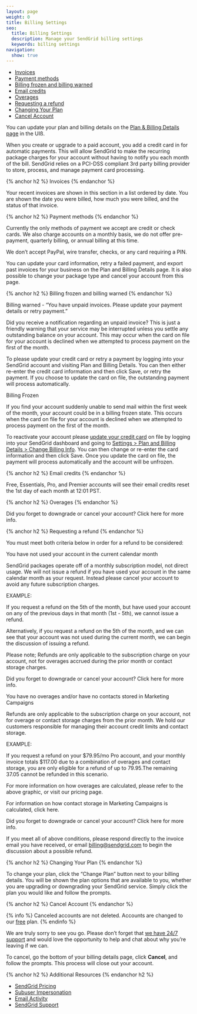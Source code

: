 ```yaml
---
layout: page
weight: 0
title: Billing Settings
seo:
  title: Billing Settings
  description: Manage your SendGrid billing settings
  keywords: billing settings
navigation:
  show: true
---
```


- [Invoices]()
- [Payment methods]()
- [Billing frozen and billing warned]()
- [Email credits]()
- [Overages]()
- [Requesting a refund]()
- [Changing Your Plan]()
- [Cancel Account]()

You can update your plan and billing details on the [Plan & Billing Details page](https://app.sendgrid.com/settings/billing) in the UIß.

When you create or upgrade to a paid account, you add a credit card in for automatic payments. This will allow SendGrid to make the recurring package charges for your account without having to notify you each month of the bill. SendGrid relies on a PCI-DSS compliant 3rd party billing provider to store, process, and manage payment card processing.

{% anchor h2 %}
Invoices
{% endanchor %}

Your recent invoices are shown in this section in a list ordered by date. You are shown the date you were billed, how much you were billed, and the status of that invoice.

{% anchor h2 %}
Payment methods
{% endanchor %}

Currently the only methods of payment we accept are credit or check cards. We also charge accounts on a monthly basis, we do not offer pre-payment, quarterly billing, or annual billing at this time.

We don’t accept PayPal, wire transfer, checks, or any card requiring a PIN.

You can update your card information, retry a failed payment, and export past invoices for your business on the Plan and Billing Details page. It is also possible to change your package type and cancel your account from this page.

{% anchor h2 %}
Billing frozen and billing warned
{% endanchor %}

Billing warned - “You have unpaid invoices. Please update your payment details or retry payment.”

Did you receive a notification regarding an unpaid invoice? This is just a friendly warning that your service may be interrupted unless you settle any outstanding balance on your account. This may occur when the card on file for your account is declined when we attempted to process payment on the first of the month.

To please update your credit card or retry a payment by logging into your SendGrid account and visiting Plan and Billing Details. You can then either re-enter the credit card information and then click Save, or retry the payment. If you choose to update the card on file, the outstanding payment will process automatically.

Billing Frozen

If you find your account suddenly unable to send mail within the first week of the month, your account could be in a billing frozen state. This occurs when the card on file for your account is declined when we attempted to process payment on the first of the month. 

To reactivate your account please [update your credit card]({{root_url}}/Classroom/Basics/Billing/update_your_credit_card_and_resubmit_payments.html) on file by logging into your SendGrid dashboard and going to [Settings > Plan and Billing Details > Change Billing Info](https://app.sendgrid.com/settings/billing). You can then change or re-enter the card information and then click Save. Once you update the card on file, the payment will process automatically and the account will be unfrozen. 

{% anchor h2 %}
Email credits
{% endanchor %}

Free, Essentials, Pro, and Premier accounts will see their email credits reset the 1st day of each month at 12:01 PST.

{% anchor h2 %}
Overages
{% endanchor %}

Did you forget to downgrade or cancel your account? Click here for more info.

{% anchor h2 %}
Requesting a refund
{% endanchor %}

You must meet both criteria below in order for a refund to be considered:

You have not used your account in the current calendar month

SendGrid packages operate off of a monthly subscription model, not direct usage. We will not issue a refund if you have used your account in the same calendar month as your request. Instead please cancel your account to avoid any future subscription charges.

EXAMPLE:

If you request a refund on the 5th of the month, but have used your account on any of the previous days in that month (1st - 5th), we cannot issue a refund.

Alternatively, if you request a refund on the 5th of the month, and we can see that your account was not used during the current month, we can begin the discussion of issuing a refund.

Please note; Refunds are only applicable to the subscription charge on your account, not for overages accrued during the prior month or contact storage charges.

Did you forget to downgrade or cancel your account? Click here for more info.

You have no overages and/or have no contacts stored in Marketing Campaigns

Refunds are only applicable to the subscription charge on your account, not for overage or contact storage charges from the prior month. We hold our customers responsible for managing their account credit limits and contact storage.

EXAMPLE:

If you request a refund on your $79.95/mo Pro account, and your monthly invoice totals $117.00 due to a combination of overages and contact storage, you are only eligible for a refund of up to 79.95.The remaining 37.05 cannot be refunded in this scenario.

For more information on how overages are calculated, please refer to the above graphic, or visit our pricing page.

For information on how contact storage in Marketing Campaigns is calculated, click here.

Did you forget to downgrade or cancel your account? Click here for more info.

If you meet all of above conditions, please respond directly to the invoice email you have received, or email billing@sendgrid.com to begin the discussion about a possible refund.

{% anchor h2 %}
Changing Your Plan
{% endanchor %}

To change your plan, click the “Change Plan” button next to your billing details. You will be shown the plan options that are available to you, whether you are upgrading or downgrading your SendGrid service. Simply click the plan you would like and follow the prompts.

{% anchor h2 %}
Cancel Account
{% endanchor %}

{% info %}
Canceled accounts are not deleted. Accounts are changed to our [free]({{site.site_url}}/free?mc=SendGrid%20Documentation) plan.
{% endinfo %}

We are truly sorry to see you go. Please don’t forget that [we have 24/7 support]({{site.support_url}}) and would love the opportunity to help and chat about why you’re leaving if we can.

To cancel, go the bottom of your billing details page, click **Cancel**, and follow the prompts. This process will close out your account.

{% anchor h2 %}
Additional Resources
{% endanchor h2 %}

- [SendGrid Pricing]({{site.site_url}}/pricing/)
- [Subuser Impersonation]({{root_url}}/User_Guide/Settings/Subusers/impersonation.html)
- [Email Activity]({{root_url}}/User_Guide/email_activity.html)
- [SendGrid Support]({{site.support_url}})